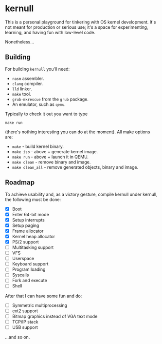# kernull
This is a personal playground for tinkering with OS kernel development. It's not meant for production or serious use; it's a space for experimenting, learning, and having fun with low-level code.

Nonetheless...
## Building
For building `kernull` you'll need:
- `nasm` assembler.
- `clang` compiler.
- `lld` linker.
- `make` tool.
- `grub-mkrescue` from the `grub` package.
- An emulator, such as `qemu`.

Typically to check it out you want to type
```
make run
```
(there's nothing interesting you can do at the moment). All make options are:
- `make` - build kernel binary.
- `make iso` - above + generate kernel image.
- `make run` - above + launch it in QEMU.
- `make clean` - remove binary and image.
- `make clean_all` - remove generated objects, binary and image.

## Roadmap
To achieve usability and, as a victory gesture, compile kernull under kernull, the following must be done:
- [x] Boot
- [x] Enter 64-bit mode
- [x] Setup interrupts
- [x] Setup paging
- [x] Frame allocator
- [x] Kernel heap allocator
- [X] PS/2 support
- [ ] Multitasking support
- [ ] VFS
- [ ] Userspace
- [ ] Keyboard support
- [ ] Program loading
- [ ] Syscalls
- [ ] Fork and execute
- [ ] Shell

After that I can have some fun and do:
- [ ] Symmetric multiprocessing
- [ ] ext2 support
- [ ] Bitmap graphics instead of VGA text mode
- [ ] TCP/IP stack
- [ ] USB support

...and so on.
